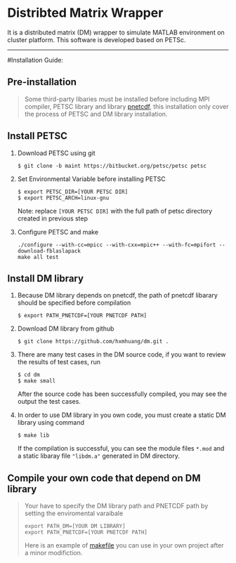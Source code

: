 # Distribted Matrix Wrapper 
It is a distributed matrix (DM) wrapper to simulate MATLAB environment on cluster platform.
This software is developed based on PETSc.

---

#Installation Guide:
## Pre-installation 
> Some third-party libaries must be installed before including MPI compiler, PETSC library and library [pnetcdf](https://trac.mcs.anl.gov/projects/parallel-netcdf/wiki/Download), this installation only cover the process of PETSC and DM library installation.

## Install PETSC
1. Download PETSC using git
   
   `$ git clone -b maint https://bitbucket.org/petsc/petsc petsc`
	   
2. Set Environmental Variable before installing PETSC
   
   `$ export PETSC_DIR=[YOUR PETSC DIR]` </br>
   `$ export PETSC_ARCH=linux-gnu`
   
   Note: replace `[YOUR PETSC DIR]` with the full path of petsc directory created in previous step
3. Configure PETSC and make 
   
   `./configure --with-cc=mpicc --with-cxx=mpic++ --with-fc=mpifort --download-fblaslapack` </br>
   `make all test`

## Install DM library

1. Because DM library depends on pnetcdf, the path of pnetcdf libarary should be specified before compilation
   
	`$ export PATH_PNETCDF=[YOUR PNETCDF PATH]`
	
2. Download DM library from github
	
   `$ git clone https://github.com/hxmhuang/dm.git .`
	   
3. There are many test cases in the DM source code, if you want to review the results of test cases, run 

	`$ cd dm`	
   `$ make small` 
   
   After the source code has been successfully compiled, you may see the output the test cases.
4. In order to use DM library in you own code, you must create a static DM library using command
   
   `$ make lib`
   
   If the compilation is successful, you can see the module files `*.mod` and a static libaray file
   `"libdm.a"` generated in DM directory. 

## Compile your own code that depend on DM library

>	Your have to specify the DM library path and PNETCDF path by setting the enviromental varaibale 
> 
>   `export PATH_DM=[YOUR DM LIBRARY]` </br>
>   `export PATH_PNETCDF=[YOUR PNETCDF PATH]`
>   
>   Here is an example of [makefile](./examples/makefile) you can use in your own project after a minor modifiction.

